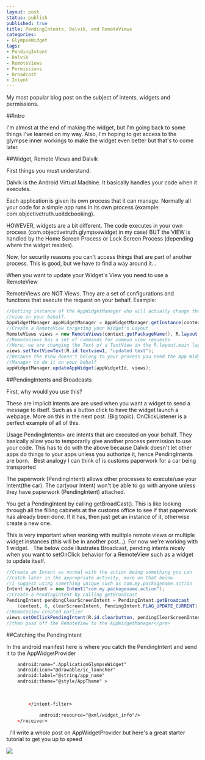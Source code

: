 ```yaml
---
layout: post
status: publish
published: true
title: PendingIntents, Dalvik, and RemoteViews
categories:
- GlympseWidget
tags:
- PendingIntent
- Dalvik
- RemoteViews
- Permissions
- Broadcast
- Intent
---
```

My most popular blog post on the subject of intents, widgets and permissions.

##Intro

I'm almost at the end of making the widget, but I'm going back to some
things I've learned on my way. Also, I'm hoping to get access to the
glympse inner workings to make the widget even better but that's to come
later.

##Widget, Remote Views and Dalvik

First things you must understand:

Dalvik is the Android Virtual Machine. It basically handles your
code when it executes.

Each application is given its own process that it can manage. Normally
all your code for a simple app runs in its own process (example:
com.objectivetruth.uoitdcbooking).

HOWEVER, widgets are a bit different. The code executes in your own
process (com.objectivetruth.glympsewidget in my case) BUT the VIEW is
handled by the Home Screen Process or Lock Screen Process
(depending where the widget resides).

Now, for security reasons you can't access things that are part of
another process. This is good, but we have to find a way around it...

When you want to update your Widget's View you need to use a
RemoteView

RemoteViews are NOT Views. They are a set of configurations and
functions that execute the request on your behalf.
 Example:

```java
//Getting instance of the AppWidgetManager who will actually change the
//view on your behalf.
AppWidgetManager appWidgetManager = AppWidgetManager.getInstance(context);
//Create a RemoteView targeting your Widget's Layout
RemoteViews views = new RemoteViews(context.getPackageName(), R.layout.main);
//RemoteViews has a set of commands for common view requests
//Here, we are changing the Text of a TextView in the R.layout.main layout
views.setTextViewText(R.id.textview1, "updated text");
//Because the View doesn't belong to your process you need the App Widget
//Manager to do it on your behalf
appWidgetManager.updateAppWidget(appWidgetId, views);
```

##PendingIntents and Broadcasts

First, why would you use this?

These are Implicit Intents are are used when you want a widget to send a message to itself. Such as a button click to have the widget launch a webpage. More on this in the next post. (Big topic). OnClickListener is a perfect example of all of this.  

Usage PendingIntents> are intents that are executed on your behalf. They basically allow you to temporarily give another process permission to use your code. This has to do with the above because Dalvik doesn't let other apps do things to your apps unless you authorize it, hence PendingIntents are born.
 
Best analogy I can think of is customs paperwork for a car being transported

The paperwork (PendingIntent) allows other processes to execute/use your Intent(the car). The car(your Intent) won't be able to go with anyone unless they have paperwork (PendingIntent) attached.

You get a PendingIntent by calling getBroadCast(). This is like looking through all the filling cabinets at the customs office to see if that paperwork has already been done. If it has, then just get an instance of it, otherwise create a new one.

This is very important when working with multiple remote views or multiple widget instances (this will be in another post...). For now we're working with 1 widget.
 
The below code illustrates Broadcast, pending intents nicely when you want to setOnClick behavior for a RemoteView such as a widget to update itself.

```java
//Create an Intent as normal with the action being something you can
//catch later in the appropriate activity, more on that below.
//I suggest using something unique such as com.my.packagename.action
Intent myIntent = new Intent("com.my.packagename.action");
//Create a PendingIntent by calling getBroadcast
PendingIntent pendingClearScreenIntent = PendingIntent.getBroadcast
    (context, 0, clearScreenIntent, PendingIntent.FLAG_UPDATE_CURRENT);
//RemoteView created earlier
views.setOnClickPendingIntent(R.id.clearbutton, pendingClearScreenIntent);
//then pass off the RemoteView to the AppWidgetManager</pre>
```

##Catching the PendingIntent

In the android manifest here is where you catch the PendingIntent and send it to the AppWidgetProvider

```xml
    android:name=".ApplicationGlympseWidget"
    android:icon="@drawable/ic_launcher"
    android:label="@string/app_name"
    android:theme="@style/AppTheme" >
    
        
            
        </intent-filter>
        
            android:resource="@xml/widget_info"/>
    </receiver>
```
 
I'll write a whole post on AppWidgetProvider but here's a great starter tutorial to get you up to speed

[![](http://img.youtube.com/vi/p_ZjPb_opVQ/0.jpg)](http://www.youtube.com/watch?v=p_ZjPb_opVQE)
